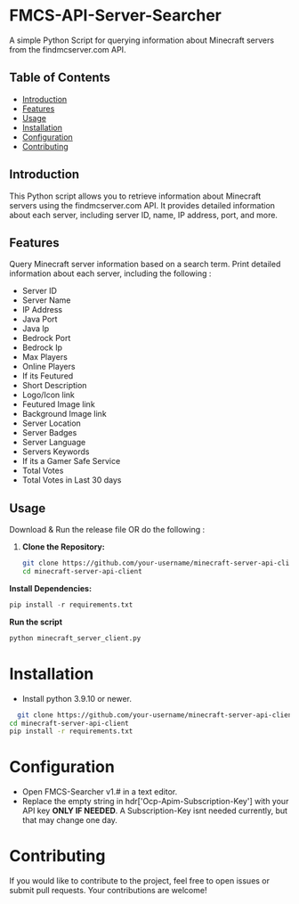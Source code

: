 # FMCS-API-Server-Searcher
A simple Python Script for querying information about Minecraft servers from the findmcserver.com API.

## Table of Contents

- [Introduction](#introduction)
- [Features](#features)
- [Usage](#usage)
- [Installation](#installation)
- [Configuration](#configuration)
- [Contributing](#contributing)

## Introduction

This Python script allows you to retrieve information about Minecraft servers using the findmcserver.com API. It provides detailed information about each server, including server ID, name, IP address, port, and more.

## Features

Query Minecraft server information based on a search term.
Print detailed information about each server, including the following :

- Server ID
- Server Name
- IP Address
- Java Port
- Java Ip
- Bedrock Port
- Bedrock Ip
- Max Players
- Online Players
- If its Feutured
- Short Description
- Logo/Icon link
- Feutured Image link
- Background Image link
- Server Location
- Server Badges
- Server Language
- Servers Keywords
- If its a Gamer Safe Service
- Total Votes
- Total Votes in Last 30 days
## Usage

Download & Run the release file OR do the following :

1. **Clone the Repository:**
   ```bash
   git clone https://github.com/your-username/minecraft-server-api-client.git
   cd minecraft-server-api-client
   ```
**Install Dependencies:**
```py
pip install -r requirements.txt
```
**Run the script**
```py
python minecraft_server_client.py
```
# Installation
- Install python 3.9.10 or newer.

```bash
  git clone https://github.com/your-username/minecraft-server-api-client.git
cd minecraft-server-api-client
pip install -r requirements.txt
```

# Configuration

- Open FMCS-Searcher v1.# in a text editor.
- Replace the empty string in hdr['Ocp-Apim-Subscription-Key'] with your API key **ONLY IF NEEDED**.
A Subscription-Key isnt needed currently, but that may change one day.

# Contributing
If you would like to contribute to the project, feel free to open issues or submit pull requests. Your contributions are welcome!
